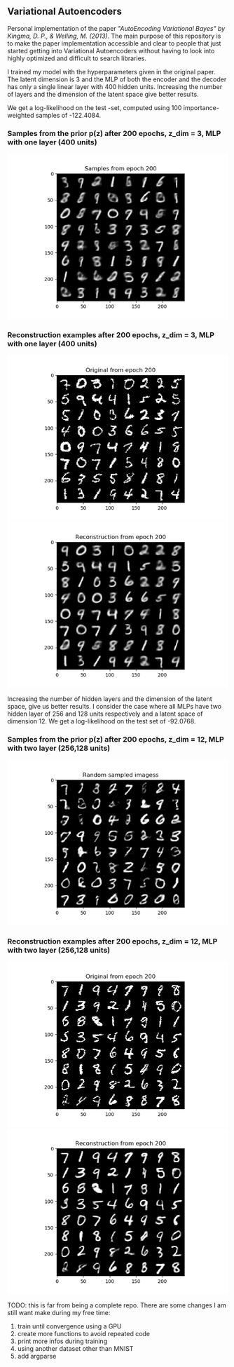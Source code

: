 ## Variational Autoencoders

Personal implementation of the paper *"AutoEncoding Variational Bayes" by Kingma, D. P., & Welling, M. (2013)*. 
The main purpose of this repository is to make the paper implementation accessible and clear to people
that just started getting into Variational Autoencoders without having to look into highly optimized and difficult to 
search libraries.

I trained my model with the hyperparameters given in the original paper. The latent dimension is 3 and the MLP of 
both the encoder and the decoder has only a single linear layer with 400 hidden units. Increasing the number of layers and
the dimension of the latent space give better results.

We get a log-likelihood on the test -set, computed using 100 importance-weighted samples of -122.4084.

### Samples from the prior p(z) after 200 epochs, z_dim = 3, MLP with one layer (400 units)
![alt text](readme_imgs/samples_zdim3_mlp400.png "Samples MNIST example")


### Reconstruction examples after 200 epochs, z_dim = 3, MLP with one layer (400 units)

![alt text](readme_imgs/originals_zdim3_mlp400.png "Original MNIST example")
![alt text](readme_imgs/reconstruction_zdim3_mlp400.png "Reconstruction MNIST example")

Increasing the number of hidden layers and the dimension of the latent space, give us better results. I consider the case 
where all MLPs have two hidden layer of 256 and 128 units respectively and a latent space of dimension 12. We get a log-likelihood
on the test set of -92.0768.

### Samples from the prior p(z) after 200 epochs, z_dim = 12, MLP with two layer (256,128 units)
![alt text](readme_imgs/Random_samples_ex_3_12zdim.png "Samples MNIST example 12zdim")

### Reconstruction examples after 200 epochs, z_dim = 12, MLP with two layer (256,128 units)

![alt text](readme_imgs/originals_epoch_200_example_100_12zdim.png "Original MNIST example 12zdim")
![alt text](readme_imgs/reconstruction_epoch_200_example_100_12zdim.png "Reconstruction MNIST example 12zdim")

TODO: this is far from being a complete repo. There are some changes I am still want
make during my free time:
1. train until convergence using a GPU
2. create more functions to avoid repeated code
3. print more infos during training
4. using another dataset other than MNIST
5. add argparse